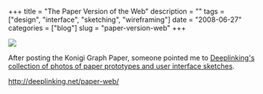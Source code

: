 +++
title = "The Paper Version of the Web"
description = ""
tags = ["design", "interface", "sketching", "wireframing"]
date = "2008-06-27"
categories = ["blog"]
slug = "paper-version-web"
+++



  <div class="notebook-screenshot"><a href="http://deeplinking.net/paper-web/"><img id='bluga-thumbnail-1321' class='bluga-thumbnail large' src='http://media.konigi.com/bluga/
wt48658923196f9.jpg'/></a></div><p>After posting the Konigi Graph Paper, someone pointed me to <a href="http://deeplinking.net/paper-web/">Deeplinking's collection of photos of paper prototypes and user interface sketches</a>.</p>
    
  <a href="http://deeplinking.net/paper-web/">http://deeplinking.net/paper-web/</a>
